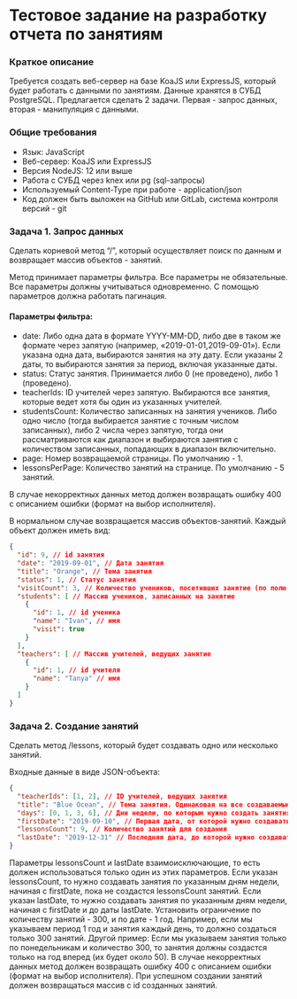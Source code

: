 # Тестовое задание на разработку отчета по занятиям

### Краткое описание

Требуется создать веб-сервер на базе KoaJS или ExpressJS, который будет работать с данными по занятиям. Данные хранятся в СУБД PostgreSQL.
Предлагается сделать 2 задачи. Первая - запрос данных, вторая - манипуляция с данными.

### Общие требования

- Язык: JavaScript
- Веб-сервер: KoaJS или ExpressJS
- Версия NodeJS: 12 или выше
- Работа с СУБД через knex или pg (sql-запросы)
- Используемый Content-Type при работе - application/json
- Код должен быть выложен на GitHub или GitLab, система контроля версий - git

### Задача 1. Запрос данных

Сделать корневой метод “/”, который осуществляет поиск по данным и возвращает массив объектов - занятий.

Метод принимает параметры фильтра. Все параметры не обязательные. Все параметры должны учитываться одновременно. С помощью параметров должна работать пагинация.

#### Параметры фильтра:

- date: Либо одна дата в формате YYYY-MM-DD, либо две в таком же формате через запятую (например, «2019-01-01,2019-09-01»). Если указана одна дата, выбираются занятия на эту дату. Если указаны 2 даты, то выбираются занятия за период, включая указанные даты.
- status: Статус занятия. Принимается либо 0 (не проведено), либо 1 (проведено).
- teacherIds: ID учителей через запятую. Выбираются все занятия, которые ведет хотя бы один из указанных учителей.
- studentsCount: Количество записанных на занятия учеников. Либо одно число (тогда выбирается занятие с точным числом записанных), либо 2 числа через запятую, тогда они рассматриваются как диапазон и выбираются занятия с количеством записанных, попадающих в диапазон включительно.
- page: Номер возвращаемой страницы. По умолчанию - 1.
- lessonsPerPage: Количество занятий на странице. По умолчанию - 5 занятий.

В случае некорректных данных метод должен возвращать ошибку 400 с описанием ошибки (формат на выбор исполнителя).

В нормальном случае возвращается массив объектов-занятий. Каждый объект должен иметь вид:

```json
{
  "id": 9, // id занятия
  "date": "2019-09-01", // Дата занятия
  "title": "Orange", // Тема занятия
  "status": 1, // Статус занятия
  "visitCount": 3, // Количество учеников, посетивших занятие (по полю visit)
  "students": [ // Массив учеников, записанных на занятие
    {
      "id": 1, // id ученика
      "name": "Ivan", // имя
      "visit": true
    }
  ],
  "teachers": [ // Массив учителей, ведущих занятие
    {
      "id": 1, // id учителя
      "name": "Tanya" // имя
    }
  ]
}
```

### Задача 2. Создание занятий
Сделать метод /lessons, который будет создавать одно или несколько занятий.

Входные данные в виде JSON-объекта:

```json
{
  "teacherIds": [1, 2], // ID учителей, ведущих занятия
  "title": "Blue Ocean", // Тема занятия. Одинаковая на все создаваемые занятия
  "days": [0, 1, 3, 6], // Дни недели, по которым нужно создать занятия, где 0 - это воскресенье
  "firstDate": "2019-09-10", // Первая дата, от которой нужно создавать занятия
  "lessonsCount": 9, // Количество занятий для создания
  "lastDate": "2019-12-31" // Последняя дата, до которой нужно создавать занятия
}
```

Параметры lessonsCount и lastDate взаимоисключающие, то есть должен использоваться только один из этих параметров.
Если указан lessonsCount, то нужно создавать занятия по указанным дням недели, начиная с firstDate, пока не создастся lessonsCount занятий.
Если указан lastDate, то нужно создавать занятия по указанным дням недели, начиная с firstDate и до даты lastDate.
Установить ограничение по количеству занятий - 300, и по дате - 1 год. Например, если мы указываем период 1 год и занятия каждый день, то должно создаться только 300 занятий. Другой пример: Если мы указываем занятия только по понедельникам и количество 300, то занятия должны создастся только на год вперед (их будет около 50).
В случае некорректных данных метод должен возвращать ошибку 400 с описанием ошибки (формат на выбор исполнителя).
При успешном создании занятий должен возвращаться массив с id созданных занятий.


